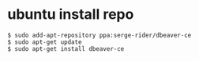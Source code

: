 # ubuntu install repo
```
$ sudo add-apt-repository ppa:serge-rider/dbeaver-ce
$ sudo apt-get update
$ sudo apt-get install dbeaver-ce
```
